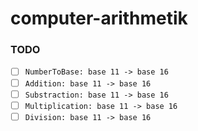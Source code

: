 # computer-arithmetik

### TODO

- [ ] `NumberToBase: base 11 -> base 16`
- [ ] `Addition: base 11 -> base 16`
- [ ] `Substraction: base 11 -> base 16`
- [ ] `Multiplication: base 11 -> base 16`
- [ ] `Division: base 11 -> base 16`
